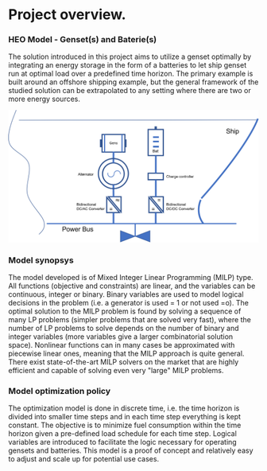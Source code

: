 Project overview.
====================

### HEO Model - Genset(s) and Baterie(s)

The solution introduced in this project aims to utilize a genset optimally by integrating an energy storage in the form of a batteries to let ship genset run at optimal load over a predefined time horizon. 
The primary example is built around an offshore shipping example, but the general framework of the studied solution can be extrapolated to any setting where there are two or more energy sources.

![Screenshot](img/hyh_illustration.png)

### Model synopsys
The model developed is of Mixed Integer Linear Programming (MILP)
type. All functions (objective and constraints) are linear, and the variables can be continuous, integer or binary. Binary variables are used to model logical decisions in the problem (i.e. a generator is used = 1 or not used =o).
The optimal solution to the MILP problem is found by solving a sequence of
many LP problems (simpler problems that are solved very fast), where the number of LP problems to solve depends on the number of binary and integer variables (more variables give a larger combinatorial solution space).
Nonlinear functions can in many cases be approximated with piecewise linear ones, meaning that the MILP approach is quite general. 
There exist state-of-the-art MILP solvers on the market that are highly efficient and capable of solving even very "large" MILP problems.

### Model optimization policy
The optimization model is done in discrete time, i.e. the time horizon is divided into smaller time steps and in each time step everything is kept constant.
The objective is to minimize fuel consumption within the time horizon given a pre-defined load schedule for each time step.
Logical variables are introduced to facilitate the logic necessary for operating gensets and batteries.
This model is a proof of concept and relatively easy to adjust and scale up for potential use cases.